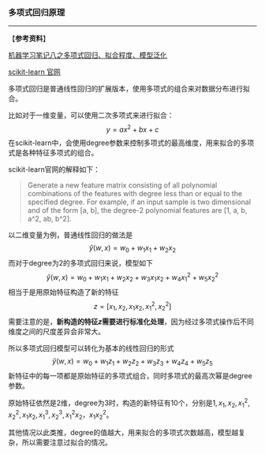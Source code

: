 ### 多项式回归原理

***

【**参考资料**】

[机器学习笔记八之多项式回归、拟合程度、模型泛化](<http://www.devtalking.com/articles/machine-learning-8/>)

[scikit-learn 官网](<https://scikit-learn.org/stable/modules/linear_model.html#polynomial-regression-extending-linear-models-with-basis-functions>)



多项式回归是普通线性回归的扩展版本，使用多项式的组合来对数据分布进行拟合。

比如对于一维变量，可以使用二次多项式来进行拟合：
$$
y=a x^{2}+b x+c
$$
在scikit-learn中，会使用degree参数来控制多项式的最高维度，用来拟合的多项式是各种特征多项式的组合。

scikit-learn官网的解释如下：

>Generate a new feature matrix consisting of all polynomial combinations of the features with degree less than or equal to the specified degree. For example, if an input sample is two dimensional and of the form [a, b], the degree-2 polynomial features are [1, a, b, a^2, ab, b^2].

以二维变量为例，普通线性回归的做法是
$$
\hat{y}(w, x)=w_{0}+w_{1} x_{1}+w_{2} x_{2}
$$
而对于degree为2的多项式回归来说，模型如下
$$
\hat{y}(w, x)=w_{0}+w_{1} x_{1}+w_{2} x_{2}+w_{3} x_{1} x_{2}+w_{4} x_{1}^{2}+w_{5} x_{2}^{2}
$$
相当于是用原始特征构造了新的特征
$$
z=\left[x_{1}, x_{2}, x_{1} x_{2}, x_{1}^{2}, x_{2}^{2}\right]
$$
需要注意的是，**新构造的特征$z$需要进行标准化处理**，因为经过多项式操作后不同维度之间的尺度差异会非常大。

所以多项式回归模型可以转化为基本的线性回归的形式
$$
\hat{y}(w, x)=w_{0}+w_{1} z_{1}+w_{2} z_{2}+w_{3} z_{3}+w_{4} z_{4}+w_{5} z_{5}
$$
新特征中的每一项都是原始特征的多项式组合，同时多项式的最高次幂是degree参数。

原始特征依然是2维，degree为3时，构造的新特征有10个，分别是$1, x_{1}, x_{2}, x_{1}^{2}, x_{2}^{2}, x_{1} x_{2}, x_{1}^{3}, x_{2}^{3}, x_{1}^{2} x_{2}，x_{1} x_{2}^{2}$。

其他情况以此类推，degree的值越大，用来拟合的多项式次数越高，模型越复杂，所以需要注意过拟合的情况。

